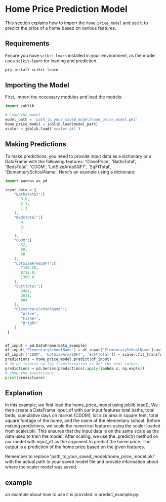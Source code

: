 # Home Price Prediction Model

This section explains how to import the `home_price_model` and use it to predict the price of a home based on various features.

## Requirements

Ensure you have `scikit-learn` installed in your environment, as the model uses `scikit-learn` for loading and prediction.

```bash
pip install scikit-learn
```

## Importing the Model

First, import the necessary modules and load the models:

```python
import joblib

# Load the model
model_path = 'path_to_your_saved_model/home_price_model.pkl'
home_price_model = joblib.load(model_path)
scaler = joblib.load('scaler.pkl')

```

## Making Predictions 

To make predictions, you need to provide input data as a dictionary or a DataFrame with the following features: 'ClosePrice', 'BathsTotal', 'BedsTotal', 'CDOM', 'LotSizeAreaSQFT', 'SqFtTotal', 'ElementarySchoolName'. Here's an example using a dictionary:

```python
import pandas as pd

input_data = {
    "BathsTotal":[
       3.0,
       2.1,
       1.1
    ],
    "BedsTotal":[
       4,
       4,
       1
    ],
    "CDOM":[
       52,
       58,
       38
    ],
    "LotSizeAreaSQFT":[
       7100.28,
       8712.0,
       1306.8
    ],
    "SqFtTotal":[
       2484,
       2631,
       884
    ],
    "ElementarySchoolName":[
       "Allen",
       "Fisher",
       "Bright"
    ]
 }


df_input = pd.DataFrame(data_example)
df_input['ElementarySchoolName'] = df_input['ElementarySchoolName'].astype('category').cat.codes
df_input[['CDOM', 'LotSizeAreaSQFT', 'SqFtTotal']] = scaler.fit_transform(df_input[['CDOM', 'LotSizeAreaSQFT', 'SqFtTotal']])
predictions = home_price_model.predict(df_input)
# do an inverse np.log transformation to get the real values
predictions = pd.Series(predictions).apply(lambda x: np.exp(x))
# show the predictions
print(predictions)
```

## Explanation


In this example, we first load the home_price_model using joblib.load(). We then create a DataFrame input_df with our input features total baths, total beds, cumulative days on market (CDOM), lot size area in square feet, total square footage of the home, and the name of the elementary school. Before making predictions, we scale the numerical features using the scaler loaded from scaler.pkl. This ensures that the input data is on the same scale as the data used to train the model. After scaling, we use the .predict() method on our model with input_df as the argument to predict the home price. The output is a prediction of the home price based on the given features.

Remember to replace 'path_to_your_saved_model/home_price_model.pkl' with the actual path to your saved model file and provide information about where the scaler model was saved.

## example

an example about how to use it is provided in predict_example.py.